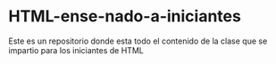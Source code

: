 # HTML-ense-nado-a-iniciantes
Este es un repositorio donde esta todo el contenido de la clase que se impartio para los iniciantes de HTML
